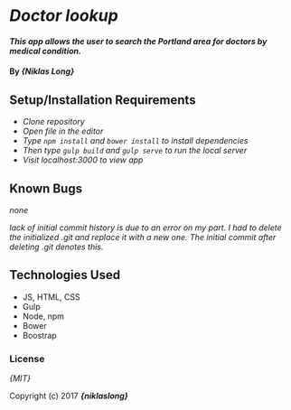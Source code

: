 # _Doctor lookup_

#### _This app allows the user to search the Portland area for doctors by medical condition._

#### By _**{Niklas Long}**_


## Setup/Installation Requirements

* _Clone repository_
* _Open file in the editor_
* _Type `npm install` and `bower install` to install dependencies_
* _Then type `gulp build` and `gulp serve` to run the local server_
* _Visit localhost:3000 to view app_


## Known Bugs

_none_

_lack of initial commit history is due to an error on my part. I had to delete the initialized .git and replace it with a new one. The initial commit after deleting .git denotes this._ 


## Technologies Used

* JS, HTML, CSS
* Gulp
* Node, npm
* Bower
* Boostrap


### License

*{MIT}*

Copyright (c) 2017 **_{niklaslong}_**
